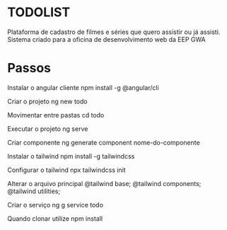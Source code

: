 # TODOLIST
Plataforma de cadastro de filmes e séries que quero assistir ou já assisti. Sistema criado para a oficina de desenvolvimento web da EEP GWA

# Passos

Instalar o angular cliente
npm install -g @angular/cli

Criar o projeto
ng new todo

Movimentar entre pastas
cd todo

Executar o projeto
ng serve

Criar componente
ng generate component nome-do-componente

Instalar o tailwind
npm install -g tailwindcss

Configurar o tailwind
npx tailwindcss init

Alterar o arquivo principal
@tailwind base;
@tailwind components;
@tailwind utilities;


Criar o serviço 
ng g service todo

Quando clonar utilize
npm install 
